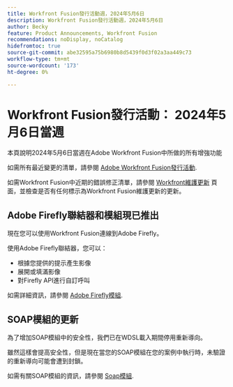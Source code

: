 ```yaml
---
title: Workfront Fusion發行活動週，2024年5月6日
description: Workfront Fusion發行活動週，2024年5月6日
author: Becky
feature: Product Announcements, Workfront Fusion
recommendations: noDisplay, noCatalog
hidefromtoc: true
source-git-commit: abe32595a75b6980b8d5439f0d3f02a3aa449c73
workflow-type: tm+mt
source-wordcount: '173'
ht-degree: 0%

---
```


# Workfront Fusion發行活動： 2024年5月6日當週

本頁說明2024年5月6日當週在Adobe Workfront Fusion中所做的所有增強功能

如需所有最近變更的清單，請參閱 [Adobe Workfront Fusion發行活動](../../../product-announcements/product-releases/fusion-release-activity/fusion-release-activity.md).

如需Workfront Fusion中近期的錯誤修正清單，請參閱 [Workfront維護更新](https://experienceleague.adobe.com/docs/workfront-known-issues/releases/current-updates.html) 頁面，並檢查是否有任何標示為Workfront Fusion維護更新的更新。

## Adobe Firefly聯結器和模組現已推出

現在您可以使用Workfront Fusion連線到Adobe Firefly。

使用Adobe Firefly聯結器，您可以：

* 根據您提供的提示產生影像
* 展開或填滿影像
* 對Firefly API進行自訂呼叫

如需詳細資訊，請參閱 [Adobe Firefly模組](/help/quicksilver/workfront-fusion/apps-and-their-modules/adobe-firefly-modules.md).

## SOAP模組的更新

為了增加SOAP模組中的安全性，我們已在WDSL載入期間停用重新導向。

雖然這樣會提高安全性，但是現在當您的SOAP模組在您的案例中執行時，未驗證的重新導向可能會遭到封鎖。

如需有關SOAP模組的資訊，請參閱 [Soap模組](/help/quicksilver/workfront-fusion/apps-and-their-modules/soap-module.md).

